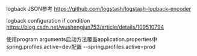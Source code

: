 logback JSON参考
https://github.com/logstash/logstash-logback-encoder

logback configuration if condition
https://blog.csdn.net/wushengjun753/article/details/109510794

使用program arguments启动方法覆盖application.properties中spring.profiles.active=dev配置
--spring.profiles.active=prod